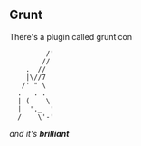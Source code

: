 <h2>Grunt</h2>

<p>There's a plugin called grunticon</p>

```
         /'
        //
    .  //
    |\//7
   /' " \
  .   . .
  | (    \
  |  '._  '
  /    \'-'
```
<em>and it's **brilliant**</em>
